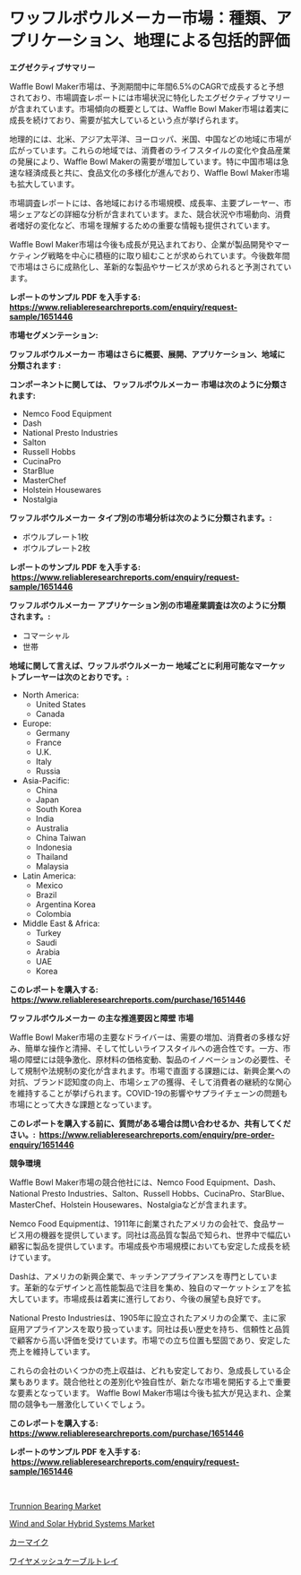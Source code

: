 <p><h1>ワッフルボウルメーカー市場：種類、アプリケーション、地理による包括的評価</h1></p><p><strong>エグゼクティブサマリー</strong></p>
<p><p>Waffle Bowl Maker市場は、予測期間中に年間6.5%のCAGRで成長すると予想されており、市場調査レポートには市場状況に特化したエグゼクティブサマリーが含まれています。市場傾向の概要としては、Waffle Bowl Maker市場は着実に成長を続けており、需要が拡大しているという点が挙げられます。</p><p>地理的には、北米、アジア太平洋、ヨーロッパ、米国、中国などの地域に市場が広がっています。これらの地域では、消費者のライフスタイルの変化や食品産業の発展により、Waffle Bowl Makerの需要が増加しています。特に中国市場は急速な経済成長と共に、食品文化の多様化が進んでおり、Waffle Bowl Maker市場も拡大しています。</p><p>市場調査レポートには、各地域における市場規模、成長率、主要プレーヤー、市場シェアなどの詳細な分析が含まれています。また、競合状況や市場動向、消費者嗜好の変化など、市場を理解するための重要な情報も提供されています。</p><p>Waffle Bowl Maker市場は今後も成長が見込まれており、企業が製品開発やマーケティング戦略を中心に積極的に取り組むことが求められています。今後数年間で市場はさらに成熟化し、革新的な製品やサービスが求められると予測されています。</p></p>
<p><strong>レポートのサンプル PDF を入手する: <a href="https://www.reliableresearchreports.com/enquiry/request-sample/1651446">https://www.reliableresearchreports.com/enquiry/request-sample/1651446</a></strong></p>
<p><strong>市場セグメンテーション:</strong></p>
<p><strong> ワッフルボウルメーカー 市場はさらに概要、展開、アプリケーション、地域に分類されます :</strong></p>
<p><strong>コンポーネントに関しては、 ワッフルボウルメーカー 市場は次のように分類されます: &nbsp;</strong></p>
<p><ul><li>Nemco Food Equipment</li><li>Dash</li><li>National Presto Industries</li><li>Salton</li><li>Russell Hobbs</li><li>CucinaPro</li><li>StarBlue</li><li>MasterChef</li><li>Holstein Housewares</li><li>Nostalgia</li></ul></p>
<p><strong> ワッフルボウルメーカー タイプ別の市場分析は次のように分類されます。:</strong></p>
<p><ul><li>ボウルプレート1枚</li><li>ボウルプレート2枚</li></ul></p>
<p><strong>レポートのサンプル PDF を入手する: &nbsp;<a href="https://www.reliableresearchreports.com/enquiry/request-sample/1651446">https://www.reliableresearchreports.com/enquiry/request-sample/1651446</a></strong></p>
<p><strong> ワッフルボウルメーカー アプリケーション別の市場産業調査は次のように分類されます。:</strong></p>
<p><ul><li>コマーシャル</li><li>世帯</li></ul></p>
<p><strong>地域に関して言えば、ワッフルボウルメーカー 地域ごとに利用可能なマーケットプレーヤーは次のとおりです。:</strong></p>
<p><ul>
    <li>
        North America:
        <ul>
            <li>United States</li>
            <li>Canada</li>
        </ul>
    </li>
    <li>
        Europe:
        <ul>
            <li>Germany</li>
            <li>France</li>
            <li>U.K.</li>
            <li>Italy</li>
            <li>Russia</li>
        </ul>
    </li>
    <li>
        Asia-Pacific:
        <ul>
            <li>China</li>
            <li>Japan</li>
            <li>South Korea</li>
            <li>India</li>
            <li>Australia</li>
            <li>China Taiwan</li>
            <li>Indonesia</li>
            <li>Thailand</li>
            <li>Malaysia</li>
        </ul>
    </li>
    <li>
        Latin America:
        <ul>
            <li>Mexico</li>
            <li>Brazil</li>
            <li>Argentina Korea</li>
            <li>Colombia</li>
        </ul>
    </li>
    <li>
        Middle East & Africa:
        <ul>
            <li>Turkey</li>
            <li>Saudi</li>
            <li>Arabia</li>
            <li>UAE</li>
            <li>Korea</li>
        </ul>
    </li>
    </ul></p>
<p><strong>このレポートを購入する: &nbsp;<a href="https://www.reliableresearchreports.com/purchase/1651446">https://www.reliableresearchreports.com/purchase/1651446</a></strong></p>
<p><strong>ワッフルボウルメーカー の主な推進要因と障壁 市場</strong></p>
<p><p>Waffle Bowl Maker市場の主要なドライバーは、需要の増加、消費者の多様な好み、簡単な操作と清掃、そして忙しいライフスタイルへの適合性です。一方、市場の障壁には競争激化、原材料の価格変動、製品のイノベーションの必要性、そして規制や法規制の変化が含まれます。市場で直面する課題には、新興企業への対抗、ブランド認知度の向上、市場シェアの獲得、そして消費者の継続的な関心を維持することが挙げられます。COVID-19の影響やサプライチェーンの問題も市場にとって大きな課題となっています。</p></p>
<p><strong>このレポートを購入する前に、質問がある場合は問い合わせるか、共有してください。:&nbsp; <a href="https://www.reliableresearchreports.com/enquiry/pre-order-enquiry/1651446">https://www.reliableresearchreports.com/enquiry/pre-order-enquiry/1651446</a></strong></p>
<p><strong>競争環境</strong></p>
<p><p>Waffle Bowl Maker市場の競合他社には、Nemco Food Equipment、Dash、National Presto Industries、Salton、Russell Hobbs、CucinaPro、StarBlue、MasterChef、Holstein Housewares、Nostalgiaなどが含まれます。</p><p>Nemco Food Equipmentは、1911年に創業されたアメリカの会社で、食品サービス用の機器を提供しています。同社は高品質な製品で知られ、世界中で幅広い顧客に製品を提供しています。市場成長や市場規模においても安定した成長を続けています。</p><p>Dashは、アメリカの新興企業で、キッチンアプライアンスを専門としています。革新的なデザインと高性能製品で注目を集め、独自のマーケットシェアを拡大しています。市場成長は着実に進行しており、今後の展望も良好です。</p><p>National Presto Industriesは、1905年に設立されたアメリカの企業で、主に家庭用アプライアンスを取り扱っています。同社は長い歴史を持ち、信頼性と品質で顧客から高い評価を受けています。市場での立ち位置も堅固であり、安定した売上を維持しています。</p><p>これらの会社のいくつかの売上収益は、どれも安定しており、急成長している企業もあります。競合他社との差別化や独自性が、新たな市場を開拓する上で重要な要素となっています。 Waffle Bowl Maker市場は今後も拡大が見込まれ、企業間の競争も一層激化していくでしょう。</p></p>
<p><strong>このレポートを購入する: &nbsp; <a href="https://www.reliableresearchreports.com/purchase/1651446">https://www.reliableresearchreports.com/purchase/1651446</a></strong></p>
<p><strong>レポートのサンプル PDF を入手する: &nbsp;<a href="https://www.reliableresearchreports.com/enquiry/request-sample/1651446">https://www.reliableresearchreports.com/enquiry/request-sample/1651446</a></strong><strong></strong></p>
<p>&nbsp;</p>
<p><p><a href="https://github.com/mahnoor2003/Market-Research-Report-List-3/blob/main/trunnion-bearing-market.md">Trunnion Bearing Market</a></p><p><a href="https://github.com/juancolorado15/Market-Research-Report-List-2/blob/main/wind-and-solar-hybrid-systems-market.md">Wind and Solar Hybrid Systems Market</a></p><p><a href="https://github.com/marbadji/Market-Research-Report-List-1/blob/main/949344410424.md">カーマイク</a></p><p><a href="https://github.com/KaydenJohns1964/Market-Research-Report-List-1/blob/main/986870310425.md">ワイヤメッシュケーブルトレイ</a></p></p>